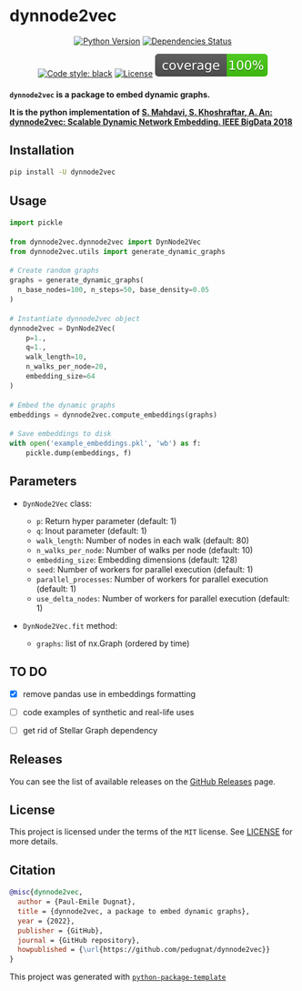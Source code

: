 # dynnode2vec

<div align="center">

[![Python Version](https://img.shields.io/pypi/pyversions/dynnode2vec.svg)](https://pypi.org/project/dynnode2vec/)
[![Dependencies Status](https://img.shields.io/badge/dependencies-up%20to%20date-brightgreen.svg)](https://github.com/pedugnat/dynnode2vec/pulls?utf8=%E2%9C%93&q=is%3Apr%20author%3Aapp%2Fdependabot)

[![Code style: black](https://img.shields.io/badge/code%20style-black-000000.svg)](https://github.com/psf/black)
[![License](https://img.shields.io/badge/license-MIT-green)](./LICENSE)
![Coverage Report](assets/images/coverage.svg)

</div>

<h4>

`dynnode2vec` is a package to embed dynamic graphs. 

It is the python implementation of [S. Mahdavi, S. Khoshraftar, A. An: dynnode2vec: Scalable Dynamic Network Embedding. IEEE BigData 2018](http://www.cs.yorku.ca/~aan/research/paper/dynnode2vec.pdf)

</h4>

## Installation

```bash
pip install -U dynnode2vec
```

## Usage

```python
import pickle

from dynnode2vec.dynnode2vec import DynNode2Vec
from dynnode2vec.utils import generate_dynamic_graphs

# Create random graphs
graphs = generate_dynamic_graphs(
  n_base_nodes=100, n_steps=50, base_density=0.05
)

# Instantiate dynnode2vec object
dynnode2vec = DynNode2Vec(
    p=1., 
    q=1., 
    walk_length=10, 
    n_walks_per_node=20, 
    embedding_size=64
)

# Embed the dynamic graphs
embeddings = dynnode2vec.compute_embeddings(graphs)

# Save embeddings to disk
with open('example_embeddings.pkl', 'wb') as f:
    pickle.dump(embeddings, f)
```

## Parameters
- `DynNode2Vec` class:
  - `p`: Return hyper parameter (default: 1)
  - `q`: Inout parameter (default: 1)
  - `walk_length`: Number of nodes in each walk (default: 80)
  - `n_walks_per_node`: Number of walks per node (default: 10)
  - `embedding_size`: Embedding dimensions (default: 128)
  - `seed`: Number of workers for parallel execution (default: 1)
  - `parallel_processes`: Number of workers for parallel execution (default: 1)
  - `use_delta_nodes`: Number of workers for parallel execution (default: 1)

- `DynNode2Vec.fit` method:
  - `graphs`: list of nx.Graph (ordered by time)

## TO DO 
- [x] remove pandas use in embeddings formatting
- [ ] code examples of synthetic and real-life uses
- [ ] get rid of Stellar Graph dependency


## Releases

You can see the list of available releases on the [GitHub Releases](https://github.com/pedugnat/dynnode2vec/releases) page.

## License

This project is licensed under the terms of the `MIT` license. See [LICENSE](https://github.com/pedugnat/dynnode2vec/blob/master/LICENSE) for more details.

## Citation

```bibtex
@misc{dynnode2vec,
  author = {Paul-Emile Dugnat},
  title = {dynnode2vec, a package to embed dynamic graphs},
  year = {2022},
  publisher = {GitHub},
  journal = {GitHub repository},
  howpublished = {\url{https://github.com/pedugnat/dynnode2vec}}
}
```

This project was generated with [`python-package-template`](https://github.com/TezRomacH/python-package-template)
